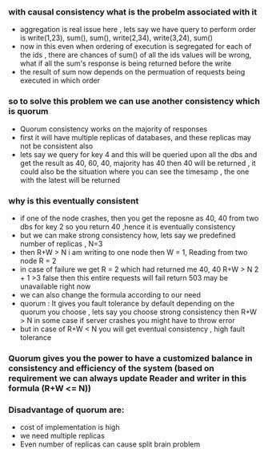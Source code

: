 ### with causal consistency what is the probelm associated with it 
- aggregation is real issue here , lets say we have query to perform order is write(1,23), sum(), sum(), write(2,34), write(3,24), sum()
- now in this even when ordering of execution is segregated for each of the ids , there are chances of sum() of all the ids values will be wrong, what if all the sum's response is being returned before the write
- the result of sum now depends on the permuation of requests being executed in which order

### so to solve this problem we can use another consistency which is quorum 
- Quorum consistency works on the majority of responses
- first it will have multiple replicas of databases, and these replicas may not be consistent also
- lets say we query for key 4 and this will be queried upon all the dbs and get the result as 40, 60, 40, majority has 40 then 40 will be returned , it could also be the situation where you can see the timesamp , the one with the latest will be returned

### why is this eventually consistent
- if one of the node crashes, then you get the reposne as 40, 40 from two dbs for key 2 so you return 40 ,hence it is eventually consistency
- but we can make strong consistency how, lets say we predefined number of replicas , N=3
- then R+W > N i am writing to one node then W = 1, Reading from two node R = 2
- in case of failure we get R = 2 which had returned me 40, 40 R+W > N 2 + 1 >3 false then this entire requests will fail return 503 may be unavailable right now
- we can also change the formula according to our need
- quorum : It gives you fault tolerance by default depending on the quorum you choose , lets say you choose strong consistency then R+W > N in some case if server crashes you might have to throw error
- but in case of R+W < N you will get eventual consistency , high fault tolerance

### Quorum gives you the power to have a customized balance in consistency and efficiency of the system (based on requirement we can always update Reader and writer in this formula (R+W <= N))

### Disadvantage of quorum are:
- cost of implementation is high
- we need multiple replicas
- Even number of replicas can cause split brain problem
